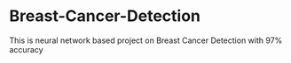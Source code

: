 # Breast-Cancer-Detection
This is neural network based project on Breast Cancer Detection with 97% accuracy
